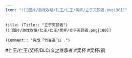 ```yaml
---
Icon: "![[图片/游戏攻略/仁王/仁王/奖杯/立于天顶者.png|30]]"
---
```

```ad-common-bronze-trophy
title: (Title:: "立于天顶者")
![[图片/游戏攻略/仁王/仁王/奖杯/立于天顶者.png|100]]

(Comment:: "完成「竹雀高飞」.")
```

#仁王/仁王/奖杯/DLC/义之继承者 #奖杯 #奖杯/铜
